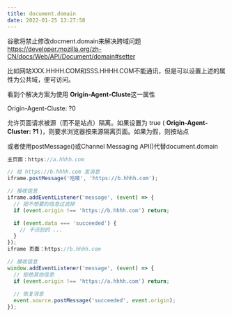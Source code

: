 ```yaml
---
title: document.domain
date: 2022-01-25 13:27:58
---
```

谷歌将禁止修改docment.domain来解决跨域问题
https://developer.mozilla.org/zh-CN/docs/Web/API/Document/domain#setter

比如网站XXX.HHHH.COM和SSS.HHHH.COM不能通讯，但是可以设置上述的属性为公共域，便可访问。

看到个解决方案为使用 **Origin-Agent-Cluste**这一属性

Origin-Agent-Cluste: ?0

允许页面请求被源（而不是站点）隔离。如果设置为 true ( **Origin-Agent-Cluster: ?1** )，则要求浏览器按来源隔离页面。如果为假，则按站点

或者使用postMessage()或Channel Messaging API()代替document.domain

```js
主页面：https://a.hhhh.com

// 给 https://b.hhhh.com 发消息
iframe.postMessage('哈喽', 'https://b.hhhh.com');

// 接收信息
iframe.addEventListener('message', (event) => {
  // 把不想要的信息过滤掉
  if (event.origin !== 'https://b.hhhh.com') return;

  if (event.data === 'succeeded') {
    // 干点别的 ...
  }
});
iframe 页面：https://b.hhhh.com

// 接收信息
window.addEventListener('message', (event) => {
  // 拒绝其他信息
  if (event.origin !== 'https://a.hhhh.com') return;
  
  // 恢复消息
  event.source.postMessage('succeeded', event.origin);
});
```

